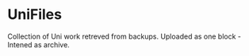# UniFiles
Collection of Uni work retreved from backups. Uploaded as one block - Intened as archive. 
